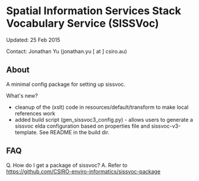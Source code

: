 Spatial Information Services Stack Vocabulary Service (SISSVoc)
===============================================================

Updated: 25 Feb 2015

Contact: Jonathan Yu (jonathan.yu [ at ] csiro.au)

About
-----
A minimal config package for setting up sissvoc.

What's new?
* cleanup of the (xslt) code in resources/default/transform to make local references work
* added build script (gen_sissvoc3_config.py) - allows users to generate a sissvoc elda configuration based on properties file and sissvoc-v3-template. See README in the build dir.

FAQ
---
Q. How do I get a package of sissvoc? 
A. Refer to https://github.com/CSIRO-enviro-informatics/sissvoc-package

